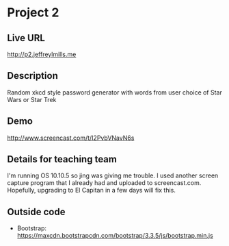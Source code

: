 # Project 2

## Live URL
<http://p2.jeffreylmills.me>

## Description
Random xkcd style password generator with words from user choice of Star Wars or Star Trek

## Demo
http://www.screencast.com/t/I2PvbVNavN6s

## Details for teaching team
I'm running OS 10.10.5 so jing was giving me trouble. I used another screen capture program that I already had and uploaded to screencast.com.
Hopefully, upgrading to El Capitan in a few days will fix this.

## Outside code
* Bootstrap: https://maxcdn.bootstrapcdn.com/bootstrap/3.3.5/js/bootstrap.min.js
